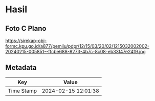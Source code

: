 # Hasil

## Foto C Plano

https://sirekap-obj-formc.kpu.go.id/a877/pemilu/pdpr/12/15/03/20/02/1215032002002-20240215-005851--ffcbe688-8273-4b7c-8c08-eb33f47e24f9.jpg


## Metadata

| Key        | Value               |
| ---------- | ------------------- |
| Time Stamp | 2024-02-15 12:01:38 |



